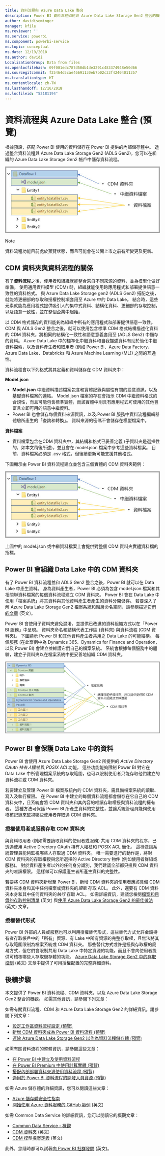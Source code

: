 ```yaml
---
title: 資料流程與 Azure Data Lake 整合
description: Power BI 資料流程如何與 Azure Data Lake Storage Gen2 整合的概觀
author: davidiseminger
manager: kfile
ms.reviewer: ''
ms.service: powerbi
ms.component: powerbi-service
ms.topic: conceptual
ms.date: 12/10/2018
ms.author: davidi
LocalizationGroup: Data from files
ms.openlocfilehash: 09f001edc787d50db1de3291c483374948e50d66
ms.sourcegitcommit: f25464d5cae46691130eb7b02c33f42404011357
ms.translationtype: HT
ms.contentlocale: zh-TW
ms.lasthandoff: 12/10/2018
ms.locfileid: "53181194"
---
```

# <a name="dataflows-and-azure-data-lake-integration-preview"></a>資料流程與 Azure Data Lake 整合 (預覽)

根據預設，搭配 Power BI 使用的資料儲存在 Power BI 提供的內部儲存體中。 透過整合資料流程與 Azure Data Lake Storage Gen2 (ADLS Gen2)，您可以在組織的 Azure Data Lake Storage Gen2 帳戶中儲存資料流程。 

![Azure 儲存體中的資料流程](media/service-dataflows-azure-data-lake-integration/dataflows-azure-integration_01.jpg)

> [!NOTE]
> 資料流程功能目前處於預覽狀態，而且可能會在公開上市之前有所變更及更新。

## <a name="how-cdm-folders-relate-to-dataflows"></a>CDM 資料夾與資料流程的關係

有了**資料流程**之後，使用者和組織就能整合來自不同來源的資料，並為模型化做好準備。 使用通用資料模型 (CDM) 時，組織就能使用跨應用程式和部署提供語意一致性的資料格式。 與 Azure Data Lake Storage gen2 (ADLS Gen2) 搭配之後，就能將更細部的存取和授權控制項套用至 Azure 中的 Data Lake。 結合時，這些元素就能為應用程式提供吸引人的集中式資料、結構化資料、更細部的存取控制，以及語意一致性，並在整個企業中起始。

以 CDM 格式儲存的資料能夠為組織中所有的應用程式和部署提供語意一致性。 CDM 與 ADLS Gen2 整合之後，就可以使用包含標準 CDM 格式結構描述化資料的 CDM 資料夾，將相同的結構化一致性和語意意義套用至 (ADLS Gen2) 中儲存的資料。 Azure Data Lake 中的標準化中繼資料和自我描述資料有助於簡化中繼資料探索，以及資料產生者和取用者 (例如 Power BI、Azure Data Factory、Azure Data Lake、Databricks 和 Azure Machine Learning (ML)) 之間的互通性。 

資料流程會以下列格式將其定義和資料儲存在 CDM 資料夾中：

**Model.json**
* **Model.json** 中繼資料描述檔案包含和實體記錄與屬性有關的語意資訊，以及基礎資料檔案的連結。 Model.json 檔案的存在會指示 CDM 中繼資料格式的合規性，而且可能包含標準實體，而該實體中則具有應用程式可使用的其他豐富且立即可用的語意中繼資料。
* Power BI 也會儲存每個資料來源資訊，以及.Power BI 服務中資料流程編輯器體驗所產生的「查詢和轉換」。 資料來源的密碼不會儲存在模型檔案中。

**資料檔案**
* 資料檔案包含在CDM 資料夾中，其結構和格式已妥善定義 (子資料夾是選擇性的，如本文稍後所述)，並且會在 model.json 檔案中參考這些資料檔案。 目前，資料檔案必須是 .csv 格式，但後續更新可能支援其他格式。 

下圖顯示由 Power BI 資料流程建立並包含三個實體的 CDM 資料夾範例：

![Azure 儲存體中的資料流程](media/service-dataflows-azure-data-lake-integration/dataflows-azure-integration_01.jpg)

上圖中的 model.json 或中繼資料檔案上會提供對整個 CDM 資料夾實體資料檔的指標。

## <a name="power-bi-organizes-cdm-folders-in-the-data-lake"></a>Power BI 會組織 Data Lake 中的 CDM 資料夾

有了 Power BI 資料流程並和 ADLS Gen2 整合之後，Power BI 就可以在 Data Lake 中產生資料。 身為資料產生者，Power BI 必須為包含 model.json 檔案和其相關聯資料檔案的每個資料流程建立 CDM 資料夾。 Power BI 會在 Data Lake 中使用「檔案系統」將其資料與其他資料產生者產生的資料分開儲存。 若要深入了解 Azure Data Lake Storage Gen2 檔案系統和階層命名空間，請參閱[描述它們的文章](https://docs.microsoft.com/azure/storage/data-lake-storage/namespace) \(英文\)。

Power BI 會使用子資料夾避免混淆，並提供已改進的資料組織方式以在「Power BI 服務」中呈現。 資料夾命名和結構代表工作區 (資料夾) 與資料流程 (CDM 資料夾)。 下圖顯示 Power BI 和其他資料產生者共用之 Data Lake 的可能結構。 每個服務 (在此案例中為 Dynamics 365、Dynamics for Finance and Operation，以及 Power BI) 會建立並維護它們自己的檔案系統。 系統會根據每個服務中的體驗，建立子資料夾以在檔案系統中更妥善地組織 CDM 資料夾。 

![來自 Azure 儲存體中各種服務的資料流程](media/service-dataflows-azure-data-lake-integration/dataflows-azure-integration_02.jpg)

## <a name="power-bi-protects-data-in-the-data-lake"></a>Power BI 會保護 Data Lake 中的資料

Power BI 會使用 Azure Data Lake Storage Gen2 所提供的 *Active Directory OAuth 持有人*權杖與 *POSIX ACl* 功能。 這些功能能夠限制 Power BI 對它在 Data Lake 中所管理檔案系統的存取範圍，也可以限制使用者只能存取他們建立的資料流程或 CDM 資料夾。 

若要建立及管理 Power BI 檔案系統內的 CDM 資料夾，需具備檔案系統的讀取、寫入及執行權限。 在 Power BI 中建立的每個資料流程都會儲存在它自己的 CDM 資料夾中，且系統會將 CDM 資料夾和其內容的唯讀存取權授與資料流程的擁有者。 這種方法可保護 Power BI 所產生資料的完整性，並讓系統管理員能夠使用稽核記錄來監視哪些使用者存取過 CDM 資料夾。 

### <a name="authorizing-users-or-services-for-cdm-folders"></a>授權使用者或服務存取 CDM 資料夾

與資料取用者 (例如需要讀取資料的使用者或服務) 共用 CDM 資料夾的程序，已透過使用 Active Directory OAuth 持有人權杖和 POSIX ACL 簡化。 這樣做讓系統管理員能夠監視哪些人存取過 CDM 資料夾。 唯一需要進行的動作是，將對 CDM 資料夾的存取權授與您所選擇的 Active Directory 物件 (例如使用者群組或服務)。 對於資料產生者以外的任何身分識別，我們建議全部都只授與 CDM 資料夾的唯讀權限。 這樣做可以保護產生者所產生資料的完整性。

若要將 CDM 資料夾新增至 Power BI，新增 CDM 資料夾的使用者應該具備 CDM 資料夾本身和其中任何檔案或資料夾的*讀取* 存取 ACL。 此外，還要有 CDM 資料夾本身和其中任何資料夾的*執行* 存取 ACL。 如需詳細資訊，建議您檢閱[檔案和目錄的存取控制清單](https://docs.microsoft.com/azure/storage/blobs/data-lake-storage-access-control#access-control-lists-on-files-and-directories) \(英文\) 與[使用 Azure Data Lake Storage Gen2 的最佳做法](https://docs.microsoft.com/azure/storage/blobs/data-lake-storage-best-practices) \(英文\) 文章。


### <a name="alternative-forms-of-authorization"></a>授權替代形式

Power BI 外部的人員或服務也可以利用授權替代形式，這些替代方式允許金鑰持有者存取帳戶中的「所有」資源、有 Lake 中所有資源的完整存取權，且無法將其存取範圍限制為檔案系統或 CDM 資料夾。 那些替代方式或許是授與存取權的簡易方式，但它們會限制共用 Data Lake 中特定資源的功能，而且不會向使用者提供可稽核哪些人存取儲存體的功能。 [Azure Data Lake Storage Gen2 中的存取控制](https://docs.microsoft.com/azure/storage/blobs/data-lake-storage-access-control
) \(英文\) 文章中提供了可用授權配置的完整詳細資料。


## <a name="next-steps"></a>後續步驟

本文提供了 Power BI 資料流程、CDM 資料夾，以及 Azure Data Lake Storage Gen2 整合的概觀。 如需其他資訊，請參閱下列文章：

如需有關資料流程、CDM 和 Azure Data Lake Storage Gen2 的詳細資訊，請參閱下列文章：

* [設定工作區資料流程設定 (預覽)](service-dataflows-configure-workspace-storage-settings.md)
* [新增 CDM 資料夾成為 Power BI 資料流程 (預覽)](service-dataflows-add-cdm-folder.md)
* [連線 Azure Data Lake Storage Gen2 以作為資料流程儲存體 (預覽)](service-dataflows-connect-azure-data-lake-storage-gen2.md)

如需有關資料流程的整體資訊，請參閱這些文章：

* [在 Power BI 中建立及使用資料流程](service-dataflows-create-use.md)
* [在 Power BI Premium 中使用計算實體 (預覽)](service-dataflows-computed-entities-premium.md)
* [搭配內部部署資料來源使用資料流程 (預覽)](service-dataflows-on-premises-gateways.md)
* [適用於 Power BI 資料流程的開發人員資源 (預覽)](service-dataflows-developer-resources.md)

如需 Azure 儲存體的詳細資訊，您可以閱讀這些文章：
* [Azure 儲存體安全性指南](https://docs.microsoft.com/azure/storage/common/storage-security-guide)
* [開始使用 Azure 資料服務的 GitHub 範例](https://aka.ms/cdmadstutorial) \(英文\)

如需 Common Data Service 的詳細資訊，您可以閱讀它的概觀文章：
* [Common Data Service - 概觀](https://docs.microsoft.com/powerapps/common-data-model/overview)
* [CDM 資料夾](https://go.microsoft.com/fwlink/?linkid=2045304) \(英文\)
* [CDM 模型檔案定義](https://go.microsoft.com/fwlink/?linkid=2045521) \(英文\)

此外，您隨時都可以試著[向 Power BI 社群發問](http://community.powerbi.com/) \(英文\)。
